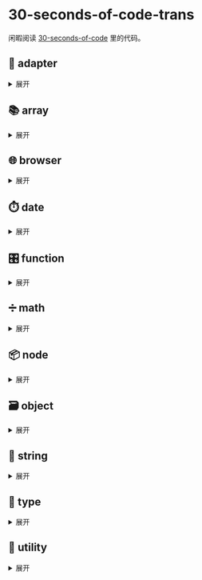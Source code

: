 # 30-seconds-of-code-trans

闲暇阅读 [30-seconds-of-code](https://github.com/30-seconds/30-seconds-of-code) 里的代码。

## 🔌 adapter

<details>

<summary>展开</summary>

### ary

创建一个至多只接受 `n` 个参数的函数，它会弃掉多余的参数

使用 `Array.prototype.slice(0,n)` 和扩展运算符 `...` 来保证只接受至多 `n` 的参数

```js
const ary = (fn, n) => (...args) => fn(...args.slice(0, n));
```

```js
const firstTwoMax = ary(Math.max, 2);
[[2, 6, 'a'], [8, 4, 6], [10]].map(x => firstTwoMax(...x)); // [6, 8, 10]
```

### call

给定一个键名（在上下文中可以通过它找到一个方法）和一系列参数，在给定一个上下文时调用它们。组合模式中比较有用。

使用闭包

```js
const call = (key, ...args) => context => context[key](...args);
```

```js
Promise.resolve([1, 2, 3])
  .then(call('map', x => 2 * x))
  .then(console.log); // [ 2, 4, 6 ]
const map = call.bind(null, 'map');
Promise.resolve([1, 2, 3])
  .then(map(x => 2 * x))
  .then(console.log); // [ 2, 4, 6 ]
```

### collectInto

将接受数组参数的函数更改为接受变量的函数

```js
const collectInto = fn => (...args) => fn(args);
```

```js
const Pall = collectInto(Promise.all.bind(Promise));
let p1 = Promise.resolve(1);
let p2 = Promise.resolve(2);
let p3 = new Promise(resolve => setTimeout(resolve, 2000, 3));
Pall(p1, p2, p3).then(console.log); // [1, 2, 3] (after about 2 seconds)
```

### flip

返回一个函数，该函数将第一个参数当做最后一个参数调用 `fn`

```js
const flip = fn => (first, ...rest) => fn(...rest, first);
```

```js
let a = { name: 'John Smith' };
let b = {};
const mergeFrom = flip(Object.assign);
let mergePerson = mergeFrom.bind(null, a);
mergePerson(b); // == b
b = {};
Object.assign(b, a); // == b
```

</details>

## 📚 array

<details>

<summary>展开</summary>

### all

数组中的每个值都能让 `fn` 函数返回 `true` 的时候，`all` 返回 `true`，否则返回 `false`。

内部使用 `Array.prototype.every()` 来进行检查，`fn` 默认是 `Bollean` 方法。

```js
const all = (arr, fn = Boolean) => arr.every(fn);
```

```js
all([4, 2, 3], x => x > 1); // true
all([1, 2, 3]); // true
```

### allEqual

检查数组中的元素是否全部相等

内部使用 `Array.prototype.every()` 来检查所有的元素是否和数组的第一个元素 `arr[0]` 相等即可

```js
const allEqual = arr => arr.every(val => val === arr[0]);
```

```js
allEqual([1, 2, 3, 4, 5, 6]); // false
allEqual([1, 1, 1, 1]); // true
```

### any

数组中至少有一个值能让 `fn` 函数返回 `true` 的时候，`any` 返回 `true`，否则返回 `false`。

内部使用 `Array.prototype.some()` 来进行检查，`fn` 默认是 `Bollean` 方法。

```js
const any = (arr, fn = Boolean) => arr.some(fn);
```

```js
any([0, 1, 2, 0], x => x >= 2); // true
any([0, 0, 1, 0]); // true
```

### arrayToCSV

将一个二维数组转换成用逗号分隔的字符串。

使用 `Array.prototype.map()` 和 `Array.prototype.join(delimiter)` 来转换一维数组（行）

使用 `Array.prototype.join('\n')` 来将行合并成一个换行的字符串

分隔符参数 `delimiter` 默认为 `,`

```js
const arrayToCSV = (arr, delimiter = ',') =>
  arr.map(v => v.map(x => `"${x}"`).join(delimiter)).join('\n');
```

```js
arrayToCSV([['a', 'b'], ['c', 'd']]); // '"a","b"\n"c","d"'
arrayToCSV([['a', 'b'], ['c', 'd']], ';'); // '"a";"b"\n"c";"d"'
```

### bifurcate

将数据分成两组。若一个元素在 `filter` 中对应真值，那该元素位于第一组，否则位于第二组。

使用 `Array.prototype.reduce()` 和 `Array.prototype.push()` 来处理

```js
const bifurcate = (arr, filter) =>
  arr.reduce((acc, val, i) => (acc[filter[i] ? 0 : 1].push(val), acc), [[], []]);
```

```js
bifurcate(['beep', 'boop', 'foo', 'bar'], [true, true, false, true]); // [ ['beep', 'boop', 'bar'], ['foo'] ]
```

### bifurcateBy

将数据分成两组。若一个元素执行 `fn` 规则后返回真值，那该元素位于第一组，否则位于第二组。

使用 `Array.prototype.reduce()` 和 `Array.prototype.push()` 来处理

```js
const bifurcateBy = (arr, fn) =>
  arr.reduce((acc, val, i) => (acc[fn(val, i) ? 0 : 1].push(val), acc), [[], []]);
```

```js
bifurcateBy(['beep', 'boop', 'foo', 'bar'], x => x[0] === 'b'); // [ ['beep', 'boop', 'bar'], ['foo'] ]
```

### chunk

将数组分割成指定大小的多个小数组

使用 `Array.from()` 创建一个符合最终大小的数组，使用 `Array.prototype.slice()` 获取 `size` 大小的组

```js
const chunk = (arr, size) =>
  Array.from({ length: Math.ceil(arr.length / size) }, (v, i) =>
    arr.slice(i * size, i * size + size)
  );
```

```js
chunk([1, 2, 3, 4, 5], 2); // [[1,2],[3,4],[5]]
```

### compact

移除数组中的假值

使用 `Array.prototype.filter()` 过滤掉数组中的假值 (`false`, `null`, `0`, `""`, `undefined`, and `NaN`).

```js
const compact = arr => arr.filter(Boolean);
```

```js
compact([0, 1, false, 2, '', 3, 'a', 'e' * 23, NaN, 's', 34]); // [ 1, 2, 3, 'a', 's', 34 ]
```

### countBy

使用指定的函数对数组元素进行分组，返回每组数据的数目

使用 `Array.prototype.map()` 将数组的元素映射为函数参数或者应用元素属性

使用 `Array.prototype.reduce()` 创建一个对象，它的键值由映射结果创建

```js
const countBy = (arr, fn) =>
  arr.map(typeof fn === 'function' ? fn : val => val[fn]).reduce((acc, val) => {
    acc[val] = (acc[val] || 0) + 1;
    return acc;
  }, {});
```

```js
countBy([6.1, 4.2, 6.3], Math.floor); // {4: 1, 6: 2}
countBy(['one', 'two', 'three'], 'length'); // {3: 2, 5: 1}
```

### countOccurrences

统计一个值在数组中出现的次数

使用 `Array.prototype.reduce()` 来递增计数次数

```js
const countOccurrences = (arr, val) => arr.reduce((a, v) => (v === val ? a + 1 : a), 0);
```

```js
countOccurrences([1, 1, 2, 1, 2, 3], 1); // 3
```

### deepFlatten

深度展平一个数组

使用迭代

使用扩展操作符(`...`) 来展平一个数组

```js
const deepFlatten = arr => [].concat(...arr.map(v => (Array.isArray(v) ? deepFlatten(v) : v)));
```

```js
deepFlatten([1, [2], [[3], 4], 5]); // [1,2,3,4,5]
```

### difference

返回数组 `a` 中有而 `b` 中没有的值

用 `b` 建立一个 `Set`，然后使用过滤函数 `Array.prototype.filter()` 过滤数组 `a`

```js
const difference = (a, b) => {
  const s = new Set(b);
  return a.filter(x => !s.has(x));
};
```

```js
difference([1, 2, 3], [1, 2, 4]); // [3]
```

### differenceBy

返回数组 `a` 中元素的 `fn` 函数调用结果和 `b` 中元素的 `fn` 函数调用结果不一致的元素

`Set` 使用 `fn` 运行结果进行初始化

```js
const differenceBy = (a, b, fn) => {
  const s = new Set(b.map(fn));
  return a.filter(x => !s.has(fn(x)));
};
```

```js
differenceBy([2.1, 1.2], [2.3, 3.4], Math.floor); // [1.2]
differenceBy([{ x: 2 }, { x: 1 }], [{ x: 1 }], v => v.x); // [ { x: 2 } ]
```

### differenceWith

过滤出数组中对于比较函数不返回 `true` 的值

使用 `Array.prototype.filter()` 和 `Array.prototype.findIndex()`

```js
const differenceWith = (arr, val, comp) => arr.filter(a => val.findIndex(b => comp(a, b)) === -1);
```

```js
differenceWith([1, 1.2, 1.5, 3, 0], [1.9, 3, 0], (a, b) => Math.round(a) === Math.round(b)); // [1, 1.2]
```

### drop

将数组移除左边 `n` 个元素并返回

```js
const drop = (arr, n = 1) => arr.slice(n);
```

```js
drop([1, 2, 3]); // [2,3]
drop([1, 2, 3], 2); // [3]
drop([1, 2, 3], 42); // []
```

### dropRight

将数组移除右边边 `n` 个元素并返回

```js
const dropRight = (arr, n = 1) => arr.slice(0, -n);
```

```js
dropRight([1, 2, 3]); // [1,2]
dropRight([1, 2, 3], 2); // [1]
dropRight([1, 2, 3], 42); // []
```

### dropRightWhile

从右边开始移除数组元素直到改元素使得函数 `func` 返回 `true`

```js
const dropRightWhile = (arr, func) => {
  while (arr.length > 0 && !func(arr[arr.length - 1])) arr = arr.slice(0, -1);
  return arr;
};
```

```js
dropRightWhile([1, 2, 3, 4], n => n < 3); // [1, 2]
```

### dropWhile

从左边开始移除数组元素直到改元素使得函数 `func` 返回 `true`

```js
const dropWhile = (arr, func) => {
  while (arr.length > 0 && !func(arr[0])) arr = arr.slice(1);
  return arr;
};
```

```js
dropWhile([1, 2, 3, 4], n => n >= 3); // [3,4]
```

### everyNth

返回步距 `nth` 的采样数据

使用 `Array.prototype.filter()` 检测 `index`

```js
const everyNth = (arr, nth) => arr.filter((e, i) => i % nth === nth - 1);
```

```js
everyNth([1, 2, 3, 4, 5, 6], 2); // [ 2, 4, 6 ]
```

### filterFalsy

过滤掉数组中的非真值

```js
const filterFalsy = arr => arr.filter(Boolean);
```

```js
filterFalsy(['', true, {}, false, 'sample', 1, 0]); // [true, {}, 'sample', 1]
```

### filterNonUnique

过滤掉数组中存在多个值的元素

比较 `arr.indexOf(i) === arr.lastIndexOf(i)` 来查看数组中是否有多个值 `i`

```js
const filterNonUnique = arr => arr.filter(i => arr.indexOf(i) === arr.lastIndexOf(i));
```

```js
filterNonUnique([1, 2, 2, 3, 4, 4, 5]); // [1, 3, 5]
```

### filterNonUniqueBy

过滤掉基于某个比较函数的返回值是否重复的数组元素

```js
const filterNonUniqueBy = (arr, fn) =>
  arr.filter((v, i) => arr.every((x, j) => (i === j) === fn(v, x, i, j)));
```

```js
filterNonUniqueBy(
  [
    { id: 0, value: 'a' },
    { id: 1, value: 'b' },
    { id: 2, value: 'c' },
    { id: 1, value: 'd' },
    { id: 0, value: 'e' }
  ],
  (a, b) => a.id == b.id
); // [ { id: 2, value: 'c' } ]
```

### findLast

返回使得函数返回真值的最后一个元素

```js
const findLast = (arr, fn) => arr.filter(fn).pop();
```

```js
findLast([1, 2, 3, 4], n => n % 2 === 1); // 3
```

### findLastIndex

返回使得函数返回真值的最后一个元素的下标

```js
const findLastIndex = (arr, fn) =>
  arr
    .map((val, i) => [i, val]) // 重新组织一下参数传进去
    .filter(([i, val]) => fn(val, i, arr))
    .pop()[0];
```

```js
findLastIndex([1, 2, 3, 4], n => n % 2 === 1); // 2 (index of the value 3)
```

### flatten

展平数组至指定深度

迭代

```js
const flatten = (arr, depth = 1) =>
  arr.reduce((a, v) => a.concat(depth > 1 && Array.isArray(v) ? flatten(v, depth - 1) : v), []);
```

```js
flatten([1, [2], 3, 4]); // [1, 2, 3, 4]
flatten([1, [2, [3, [4, 5], 6], 7], 8], 2); // [1, 2, 3, [4, 5], 6, 7, 8]
```

### forEachRight

从后向前依次传入数组元素作为函数参数

```js
const forEachRight = (arr, callback) =>
  arr
    .slice(0)
    .reverse()
    .forEach(callback);
```

```js
forEachRight([1, 2, 3, 4], val => console.log(val)); // '4', '3', '2', '1'
```

### groupBy

按照一定规则对数组元素分组，键值是指定函数执行的结果

```js
const groupBy = (arr, fn) =>
  arr.map(typeof fn === 'function' ? fn : val => val[fn]).reduce((acc, val, i) => {
    acc[val] = (acc[val] || []).concat(arr[i]);
    return acc;
  }, {});
```

```js
groupBy([6.1, 4.2, 6.3], Math.floor); // {4: [4.2], 6: [6.1, 6.3]}
groupBy(['one', 'two', 'three'], 'length'); // {3: ['one', 'two'], 5: ['three']}
```

### head

返回数组的第一个元素

```js
const head = arr => arr[0];
```

```js
head([1, 2, 3]); // 1
```

### indexOfAll

返回数组中所有 `val` 的下标

使用 `Array.prototype.reduce()`

```js
const indexOfAll = (arr, val) => arr.reduce((acc, el, i) => (el === val ? [...acc, i] : acc), []);
```

```js
indexOfAll([1, 2, 3, 1, 2, 3], 1); // [0,3]
indexOfAll([1, 2, 3], 4); // []
```

### initial

返回数组中除最后一个值的其它值

```js
const initial = arr => arr.slice(0, -1);
```

```js
initial([1, 2, 3]); // [1,2]
```

### initialize2DArray

用指定的 `width`, `height` 和 `val` 初始化一个二维数组

`IE` 不支持 `Array.prototype.fill`，此处有个 [polyfill](https://developer.mozilla.org/zh-CN/docs/Web/JavaScript/Reference/Global_Objects/Array/fill)

```js
const initialize2DArray = (w, h, val = null) =>
  Array.from({ length: h }).map(() => Array.from({ length: w }).fill(val)); // IE 不支持 Array.prototype.fill
```

```js
initialize2DArray(2, 2, 0); // [[0,0], [0,0]]
```

### initializeArrayWithRange

使用指定范围 `start` 和 `end` 来初始化一个数组，还可以指定步距 `step`

```js
const initializeArrayWithRange = (end, start = 0, step = 1) =>
  Array.from({ length: Math.ceil((end - start + 1) / step) }, (v, i) => i * step + start);
```

```js
initializeArrayWithRange(5); // [0,1,2,3,4,5]
initializeArrayWithRange(7, 3); // [3,4,5,6,7]
initializeArrayWithRange(9, 0, 2); // [0,2,4,6,8]
```

### initializeArrayWithRangeRight

使用指定范围 `start` 和 `end` 来初始化（从右向左）一个数组，还可以指定步距 `step`

```js
const initializeArrayWithRangeRight = (end, start = 0, step = 1) =>
  Array.from({ length: Math.ceil((end + 1 - start) / step) }).map(
    (v, i, arr) => (arr.length - i - 1) * step + start
  );
```

```js
initializeArrayWithRangeRight(5); // [5,4,3,2,1,0]
initializeArrayWithRangeRight(7, 3); // [7,6,5,4,3]
initializeArrayWithRangeRight(9, 0, 2); // [8,6,4,2,0]
```

### initializeArrayWithValues

使用特定的值来初始化数组

```js
const initializeArrayWithValues = (n, val = 0) => Array(n).fill(val);
```

```js
initializeArrayWithValues(5, 2); // [2, 2, 2, 2, 2]
```

### initializeNDArray

使用指定值初始化 n 维数组（列）

使用递归

使用 `Array.prototype.map()` 生成每一行，然后该行的每个元素又递归调用初始化函数

```js
const initializeNDArray = (val, ...args) =>
  args.length === 0
    ? val
    : Array.from({ length: args[0] }).map(() => initializeNDArray(val, ...args.slice(1)));
```

```js
initializeNDArray(1, 3); // [1,1,1]
initializeNDArray(5, 2, 2, 2); // [[[5,5],[5,5]],[[5,5],[5,5]]]
```

### intersection

返回两个数组的交集

```js
const intersection = (a, b) => {
  const s = new Set(b);
  return a.filter(x => s.has(x));
};
```

```js
intersection([1, 2, 3], [4, 3, 2]); // [2, 3]
```

### intersectionBy

返回两个数组元素运行结果的交集

```js
const intersectionBy = (a, b, fn) => {
  const s = new Set(b.map(fn));
  return a.filter(x => s.has(fn(x)));
};
```

```js
intersectionBy([2.1, 1.2], [2.3, 3.4], Math.floor); // [2.1]
```

### intersectionWith

按照一定规则的比较函数结果取交集，其实也算是过滤

```js
const intersectionWith = (a, b, comp) => a.filter(x => b.findIndex(y => comp(x, y)) !== -1);
```

```js
intersectionWith([1, 1.2, 1.5, 3, 0], [1.9, 3, 0, 3.9], (a, b) => Math.round(a) === Math.round(b)); // [1.5, 3, 0]
```

### isSorted

升序返回 `1`, 降序返回 `-1`, 无序返回 `0`

```js
const isSorted = arr => {
  let direction = -(arr[0] - arr[1]); // 先计算首两位的方向
  for (let [i, val] of arr.entries()) {
    direction = !direction ? -(arr[i - 1] - arr[i]) : direction;
    if (i === arr.length - 1) return !direction ? 0 : direction;
    else if ((val - arr[i + 1]) * direction > 0) return 0;
  }
};
```

```js
isSorted([0, 1, 2, 2]); // 1
isSorted([4, 3, 2]); // -1
isSorted([4, 3, 5]); // 0
```

</details>

## 🌐 browser

<details>

<summary>展开</summary>

### arrayToHtmlList

将给定的数组元素转换成 `<li>` 标签元素，并将结果加到指定了 `id` 的元素内部去

使用 `Array.prototype.map()`, `document.querySelector()`, 和一个匿名闭包函数实现

```js
const arrayToHtmlList = (arr, listID) =>
  (el => (
    (el = document.querySelector('#' + listID)),
    (el.innerHTML += arr.map(item => `<li>${item}</li>`).join(''))
  ))();
```

```js
arrayToHtmlList(['item 1', 'item 2'], 'myListID');
```

### bottomVisible

页面底部可见时返回 `true`, 否则返回 `false`

使用 `scrollY`, `scrollHeight` 和 `clientHeight` 来进行检测

```js
const bottomVisible = () =>
  document.documentElement.clientHeight + window.scrollY >=
  (document.documentElement.scrollHeight || document.documentElement.clientHeight);
```

```js
bottomVisible(); // true
```

### copyToClipboard

⚠️ **注意:** 相同功能可以通过使用新的异步 [Clipboard API](https://github.com/w3c/clipboard-apis/blob/master/explainer.adoc#writing-to-the-clipboard) 使用，虽然它目前还处于实验阶段。

复制一个字符串到剪切板

只在用户操作下会生效（如，`click` 事件处理）

新建一个 `<textarea>` 元素, 用提供的数据填充它并将其加到 HTML 文档中

使用 `Selection.getRangeAt()` 储存选中区域（如果有的话）

Use `document.execCommand('copy')` to copy to the clipboard.

使用 `document.execCommand('copy')` 复制到剪切板去

从 HTML 文档中移除 `<textarea>` 元素

最后使用 `Selection().addRange()` 重新覆盖选中区域（如果有的话）

```js
const copyToClipboard = str => {
  const el = document.createElement('textarea');
  el.value = str;
  el.setAttribute('readonly', '');
  el.style.position = 'absolute';
  el.style.left = '-9999px';
  document.body.appendChild(el);
  const selected =
    document.getSelection().rangeCount > 0 ? document.getSelection().getRangeAt(0) : false;
  el.select();
  document.execCommand('copy');
  document.body.removeChild(el);
  if (selected) {
    document.getSelection().removeAllRanges();
    document.getSelection().addRange(selected);
  }
};
```

```js
copyToClipboard('Lorem ipsum'); // 'Lorem ipsum' copied to clipboard.
```

### counter

创建一个在 `selector` 对应元素内部进行计数的计数器。计数范围为 `[start, end]`, 步距为 `step`, 计数时间 `duration`。

支持反向计数（累减）

使用 `setInterval()`, `Math.abs()` 和 `Math.floor()` 计算更新间隔

使用 `document.querySelector().innerHTML` 更新元素内部数值

步距 `step` 默认为 `1`.

计数时间 `duration` 默认为 `2000ms`

```js
const counter = (selector, start, end, step = 1, duration = 2000) => {
  let current = start,
    _step = (end - start) * step < 0 ? -step : step,
    timer = setInterval(() => {
      current += _step;
      document.querySelector(selector).innerHTML = current;
      if (current >= end) document.querySelector(selector).innerHTML = end;
      if (current >= end) clearInterval(timer);
    }, Math.abs(Math.floor(duration / (end - start))));
  return timer;
};
```

```js
counter('#my-id', 1, 1000, 5, 2000); // Creates a 2-second timer for the element with id="my-id"
```

### createElement

从一个字串创建一个元素对象（不将其插入文档中）

若给定的字串包含有多个元素，只返回第一个

使用 `document.createElement()` 创建一个新的元素

将它的 `innerHTML` 设置成提供的参数字符串

返回 `ParentNode.firstElementChild` 

```js
const createElement = str => {
  const el = document.createElement('div');
  el.innerHTML = str;
  return el.firstElementChild;
};
```

```js
const el = createElement(
  `<div class="container">
    <p>Hello!</p>
  </div>`
);
console.log(el.className); // 'container'
```

### createEventHub

创建一个包含有 `emit`, `on`, `off` 方法的事件发布/订阅 ([发布–订阅](https://en.wikipedia.org/wiki/Publish%E2%80%93subscribe_pattern)) 对象。

使用 `Object.create(null)` 创建一个不从 `Object.prototype` 继承属性和方法的空对象 `hub`

```js
const createEventHub = () => ({
  hub: Object.create(null),
  emit(event, data) {
    (this.hub[event] || []).forEach(handler => handler(data));
  },
  on(event, handler) {
    if (!this.hub[event]) this.hub[event] = [];
    this.hub[event].push(handler);
  },
  off(event, handler) {
    const i = (this.hub[event] || []).findIndex(h => h === handler);
    if (i > -1) this.hub[event].splice(i, 1);
  }
});
```

```js
const handler = data => console.log(data);
const hub = createEventHub();
let increment = 0;

// Subscribe: listen for different types of events
hub.on('message', handler);
hub.on('message', () => console.log('Message event fired'));
hub.on('increment', () => increment++);

// Publish: emit events to invoke all handlers subscribed to them, passing the data to them as an argument
hub.emit('message', 'hello world'); // logs 'hello world' and 'Message event fired'
hub.emit('message', { hello: 'world' }); // logs the object and 'Message event fired'
hub.emit('increment'); // `increment` variable is now 1

// Unsubscribe: stop a specific handler from listening to the 'message' event
hub.off('message', handler);
```

### currentURL

返回当前的 URL

使用 `window.location.href`

```js
const currentURL = () => window.location.href;
```

```js
currentURL(); // 'https://google.com'
```

### detectDeviceType

检测网站是在移动设备/桌面设备上打开的

使用正则检测 `navigator.userAgent` 属性

```js
const detectDeviceType = () =>
  /Android|webOS|iPhone|iPad|iPod|BlackBerry|IEMobile|Opera Mini/i.test(navigator.userAgent)
    ? 'Mobile'
    : 'Desktop';
```

```js
detectDeviceType(); // "Mobile" or "Desktop"
```

### elementContains

若父元素包含子元素，返回 `true`；否则返回 `false`

使用 [`Node.contains()`](https://developer.mozilla.org/zh-CN/docs/Web/API/Node/contains)

`node.contains(otherNode)` - 如果 `otherNode` 是 `node` 的后代节点或是 `node` **节点本身** 则返回 `true`, 否则返回 `false`

```js
const elementContains = (parent, child) => parent !== child && parent.contains(child);
```

```js
elementContains(document.querySelector('head'), document.querySelector('title')); // true
elementContains(document.querySelector('body'), document.querySelector('body')); // false
```

### elementIsVisibleInViewport

检测元素在视口中是否是可见的

使用 [`Element.getBoundingClientRect()`](https://developer.mozilla.org/zh-CN/docs/Web/API/Element/getBoundingClientRect) 和 `window.innerWidth|window.innerHeight)` 的值来检测

`partiallyVisible` 指定是否部分可见

```js
const elementIsVisibleInViewport = (el, partiallyVisible = false) => {
  const { top, left, bottom, right } = el.getBoundingClientRect();
  const { innerHeight, innerWidth } = window;
  return partiallyVisible
    ? ((top > 0 && top < innerHeight) || (bottom > 0 && bottom < innerHeight)) &&
        ((left > 0 && left < innerWidth) || (right > 0 && right < innerWidth))
    : top >= 0 && left >= 0 && bottom <= innerHeight && right <= innerWidth;
};
```

```js
// e.g. 100x100 viewport and a 10x10px element at position {top: -1, left: 0, bottom: 9, right: 10}
elementIsVisibleInViewport(el); // false - (not fully visible)
elementIsVisibleInViewport(el, true); // true - (partially visible)
```

### getImages

获取某一元素下的所有 `<img>` 图片

`includeDuplicates` 用于去重，使用 `Set` 去重

```js
const getImages = (el, includeDuplicates = false) => {
  const images = [...el.getElementsByTagName('img')].map(img => img.getAttribute('src'));
  return includeDuplicates ? images : [...new Set(images)];
};
```

```js
getImages(document, true); // ['image1.jpg', 'image2.png', 'image1.png', '...']
getImages(document, false); // ['image1.jpg', 'image2.png', '...']
```

### getScrollPosition

获取当前页面的滚动位置

```js
const getScrollPosition = (el = window) => ({
  x: el.pageXOffset !== undefined ? el.pageXOffset : el.scrollLeft,
  y: el.pageYOffset !== undefined ? el.pageYOffset : el.scrollTop
});
```

```js
getScrollPosition(); // {x: 0, y: 200}
```

### getStyle

获取元素的 `CSS` 样式值

使用 `Window.getComputedStyle()`

```js
const getStyle = (el, ruleName) => getComputedStyle(el)[ruleName];
```

```js
getStyle(document.querySelector('p'), 'font-size'); // '16px'
```

### hasClass

指定元素是否含有类 `className`

使用 `element.classList.contains()` （IE9不支持）

```js
const hasClass = (el, className) => el.classList.contains(className);
```

```js
hasClass(document.querySelector('p.special'), 'special'); // true
```

### hashBrowser

用 [SHA-256](https://en.wikipedia.org/wiki/SHA-2) 算法创建某个值的哈希值，返回一个 `Promise`

使用 [SubtleCrypto](https://developer.mozilla.org/en-US/docs/Web/API/SubtleCrypto) API（兼容性不佳）来创建

```js
const hashBrowser = val =>
  crypto.subtle.digest('SHA-256', new TextEncoder('utf-8').encode(val)).then(h => {
    let hexes = [],
      view = new DataView(h);
    for (let i = 0; i < view.byteLength; i += 4)
      hexes.push(('00000000' + view.getUint32(i).toString(16)).slice(-8));
    return hexes.join('');
  });
```

```js
hashBrowser(JSON.stringify({ a: 'a', b: [1, 2, 3, 4], foo: { c: 'bar' } })).then(console.log); // '04aa106279f5977f59f9067fa9712afc4aedc6f5862a8defc34552d8c7206393'
```

### hide

隐藏指定的所有元素

```js
const hide = (...el) => [...el].forEach(e => (e.style.display = 'none'));
```

```js
hide(document.querySelectorAll('img')); // Hides all <img> elements on the page
```

### httpsRedirect

若当前页面是 `HTTP` 的，将其重定向到 `HTTPS`，同时保证点击返回按钮是不能回到 `HTTP` 的页面的

使用 `location.protocol` 获取当前正在使用的协议

使用 `location.replace()` 替换

```js
const httpsRedirect = () => {
  if (location.protocol !== 'https:') location.replace('https://' + location.href.split('//')[1]);
};
```

```js
httpsRedirect(); // If you are on http://mydomain.com, you are redirected to https://mydomain.com
```

### insertAfter

在指定元素后面插入一个 HTML 字串

使用 `el.insertAdjacentHTML()`

```js
const insertAfter = (el, htmlString) => el.insertAdjacentHTML('afterend', htmlString);
```

```js
insertAfter(document.getElementById('myId'), '<p>after</p>'); // <div id="myId">...</div> <p>after</p>
```

### insertBefore

在指定元素尾前面插入一个 HTML 字串

使用 `el.insertAdjacentHTML()`

```js
const insertBefore = (el, htmlString) => el.insertAdjacentHTML('beforebegin', htmlString);
```

```js
insertBefore(document.getElementById('myId'), '<p>before</p>'); // <p>before</p> <div id="myId">...</div>
```

### isBrowserTabFocused

Returns `true` if the browser tab of the page is focused, `false` otherwise.

检查当前页面是否是聚焦的

使用 `Document.hidden` 属性, [Page Visibility API](https://developer.mozilla.org/zh-CN/docs/Web/API/Page_Visibility_API)

```js
const isBrowserTabFocused = () => !document.hidden;
```

```js
isBrowserTabFocused(); // true
```

</details>

## ⏱️ date

<details>

<summary>展开</summary>

### dayOfYear

获取某一个 `Date` 对象是该年的第几天

使用 `new Date()` 和 `Date.prototype.getFullYear()` 获取 `Date` 对象对应年份的第一天，然后提取对应天数的秒数，再使用 `Math.floor()` 来算出天数

```js
const dayOfYear = date =>
  Math.floor((date - new Date(date.getFullYear(), 0, 0)) / 1000 / 60 / 60 / 24);
```

```js
dayOfYear(new Date()); // 272
```

### formatDuration

返回易读的时间

将 `ms` 数转成使用 `day`, `hour`, `minute`, `second` 和 `millisecond` 单位表示的值

```js
const formatDuration = ms => {
  if (ms < 0) ms = -ms;
  const time = {
    day: Math.floor(ms / 86400000),
    hour: Math.floor(ms / 3600000) % 24,
    minute: Math.floor(ms / 60000) % 60,
    second: Math.floor(ms / 1000) % 60,
    millisecond: Math.floor(ms) % 1000
  };
  return Object.entries(time)
    .filter(val => val[1] !== 0)
    .map(([key, val]) => `${val} ${key}${val !== 1 ? 's' : ''}`)
    .join(', ');
};
```

```js
formatDuration(1001); // '1 second, 1 millisecond'
formatDuration(34325055574); // '397 days, 6 hours, 44 minutes, 15 seconds, 574 milliseconds'
```

### getColonTimeFromDate

返回 `HH:MM:SS` 格式表示的 `Date` 对象

```js
const getColonTimeFromDate = date => date.toTimeString().slice(0, 8);
```

```js
getColonTimeFromDate(new Date()); // "08:38:00"
```

### getDaysDiffBetweenDates

返回两个 `Date` 对象相差的天数

```js
const getDaysDiffBetweenDates = (dateInitial, dateFinal) =>
  (dateFinal - dateInitial) / (1000 * 3600 * 24);
```

```js
getDaysDiffBetweenDates(new Date('2017-12-13'), new Date('2017-12-22')); // 9
```

### getMeridiemSuffixOfInteger

根据数字计算 `am` 或 `pm` 表示的时间

```js
const getMeridiemSuffixOfInteger = num =>
  num === 0 || num === 24
    ? 12 + 'am'
    : num === 12
      ? 12 + 'pm'
      : num < 12
        ? (num % 12) + 'am'
        : (num % 12) + 'pm';
```

```js
getMeridiemSuffixOfInteger(0); // "12am"
getMeridiemSuffixOfInteger(11); // "11am"
getMeridiemSuffixOfInteger(13); // "1pm"
getMeridiemSuffixOfInteger(25); // "1pm"
```

### isAfterDate

检测一个日期对象是否是另一个后面的日期

```js
const isAfterDate = (dateA, dateB) => dateA > dateB;
```

```js
isAfterDate(new Date(2010, 10, 21), new Date(2010, 10, 20)); // true
```

### isBeforeDate

检测一个日期对象是否是另一个前面的日期

```js
const isBeforeDate = (dateA, dateB) => dateA < dateB;
```

```js
isBeforeDate(new Date(2010, 10, 20), new Date(2010, 10, 21)); // true
```

### isSameDate

两个日期是否相等

使用 `Date.prototype.toISOString()`

```js
const isSameDate = (dateA, dateB) => dateA.toISOString() === dateB.toISOString();
```

```js
isSameDate(new Date(2010, 10, 20), new Date(2010, 10, 20)); // true
```

</details>

## 🎛️ function

<details>

<summary>展开</summary>

### attempt

使用给定的参数去**尝试**调用一个函数，返回执行结果或者捕获的错误对象。

内部使用一个 `try... catch` 块。

```js
const attempt = (fn, ...args) => {
  try {
    return fn(...args);
  } catch (e) {
    return e instanceof Error ? e : new Error(e);
  }
};
```

```js
var elements = attempt(function(selector) {
  return document.querySelectorAll(selector);
}, '>_>');
if (elements instanceof Error) elements = []; // elements = []
```

### bind

创建一个在指定上下文环境中执行的函数 `fn`，可以选择给它传入一组默认的参数

返回一个函数，使用 `Function.prototype.apply()` 将 `fn` 绑定到对应上下文环境 `context`

使用 `...` 组合默认参数和传入的参数

```js
const bind = (fn, context, ...boundArgs) => (...args) => fn.apply(context, [...boundArgs, ...args]);
```

```js
function greet(greeting, punctuation) {
  return greeting + ' ' + this.user + punctuation;
}
const freddy = { user: 'fred' };
const freddyBound = bind(greet, freddy);
console.log(freddyBound('hi', '!')); // 'hi fred!'
```

### bindKey

创建一个指定了名字的对象方法，该方法的执行上下文为该对象，可以选择传入若干默认参数

```js
const bindKey = (context, fn, ...boundArgs) => (...args) =>
  context[fn].apply(context, [...boundArgs, ...args]);
```

```js
const freddy = {
  user: 'fred',
  greet: function(greeting, punctuation) {
    return greeting + ' ' + this.user + punctuation;
  }
};
const freddyBound = bindKey(freddy, 'greet');
console.log(freddyBound('hi', '!')); // 'hi fred!'
```

### chainAsync

链式 `async` 函数

遍历含有异步操作的数组，在异步操作完成后调用 `next` 方法。

```js
const chainAsync = fns => {
  let curr = 0;
  const last = fns[fns.length - 1];
  const next = () => {
    const fn = fns[curr++];
    fn === last ? fn() : fn(next);
  };
  next();
};
```

```js
chainAsync([
  next => {
    console.log('0 seconds');
    setTimeout(next, 1000);
  },
  next => {
    console.log('1 second');
    setTimeout(next, 1000);
  },
  () => {
    console.log('2 second');
  }
]);
```

### compose

从右到左组合函数功能

使用 `Array.prototype.reduce()`

最后（右）的函数可以接受一或多个参数；剩下的函数则是一元的

```js
const compose = (...fns) => fns.reduce((f, g) => (...args) => f(g(...args)));
```

```js
const add5 = x => x + 5;
const multiply = (x, y) => x * y;
const multiplyAndAdd5 = compose(
  add5,
  multiply
);
multiplyAndAdd5(5, 2); // 15
```

### composeRight

从左到右组合函数功能

使用 `Array.prototype.reduce()`

最先（左）的函数可以接受一或多个参数；剩下的函数则是一元的

```js
const composeRight = (...fns) => fns.reduce((f, g) => (...args) => g(f(...args)));
```

```js
const add = (x, y) => x + y;
const square = x => x * x;
const addAndSquare = composeRight(add, square);
addAndSquare(1, 2); // 9
```

### converge

接受一个聚合函数和一个分支函数列表，并返回一个传入参数给每个分支函数的函数，该函数将分支函数的运行结果作为参数传递给聚合函数。

使用 `Array.prototype.map()` 和 `Function.prototype.apply()` 给每个分支函数传入参数

使用扩展运算符 (`...`) 来传入分支函数的执行结果给 `coverger`

```js
const converge = (converger, fns) => (...args) => converger(...fns.map(fn => fn.apply(null, args)));
```

```js
const average = converge((a, b) => a / b, [
  arr => arr.reduce((a, v) => a + v, 0),
  arr => arr.length
]);
average([1, 2, 3, 4, 5, 6, 7]); // 4
```

### curry

柯里化函数

使用递归

若传入了足够的参数 `args`，调用传入的函数 `fn`; 否则返回需要剩余参数的柯里化的函数

若想要柯里化一个可以传入茫茫多参数的函数（如，`Math.min()`），可以选择传入参数个数给 `arity`

`fn.length` 指函数参数个数

```js
const curry = (fn, arity = fn.length, ...args) =>
  arity <= args.length ? fn(...args) : curry.bind(null, fn, arity, ...args);
```

```js
curry(Math.pow)(2)(10); // 1024
curry(Math.min, 3)(10)(50)(2); // 2
```

### debounce

防抖函数

延迟调用函数 `fn` 直到上一次调用它过去了 `ms` 时间

```js
const debounce = (fn, ms = 0) => {
  let timeoutId;
  return function(...args) {
    clearTimeout(timeoutId);
    timeoutId = setTimeout(() => fn.apply(this, args), ms);
  };
};
```

```js
window.addEventListener(
  'resize',
  debounce(() => {
    console.log(window.innerWidth);
    console.log(window.innerHeight);
  }, 250)
); // Will log the window dimensions at most every 250ms
```

### defer

延迟调用函数直至当前的调用栈清空了

```js
const defer = (fn, ...args) => setTimeout(fn, 1, ...args);
```

```js
// Example A:
defer(console.log, 'a'), console.log('b'); // logs 'b' then 'a'

// Example B:
document.querySelector('#someElement').innerHTML = 'Hello';
longRunningFunction(); // Browser will not update the HTML until this has finished
defer(longRunningFunction); // Browser will update the HTML then run the function
```

### delay

在等待了 `wait` 毫秒之后调用函数

`setTimeout()` 第三个参数传入供 `fn` 调用的函数

```js
const delay = (fn, wait, ...args) => setTimeout(fn, wait, ...args);
```

```js
delay(
  function(text) {
    console.log(text);
  },
  1000,
  'later'
); // Logs 'later' after one second.
```

### functionName

打印出函数的名字

使用 `console.debug()` 和 `name` 属性

`console.debug` 是 `console.log` 的别名

```js
const functionName = fn => (console.debug(fn.name), fn);
```

```js
functionName(Math.max); // max (logged in debug channel of console)
```

### hz

返回一个函数每秒执行的次数

`hz` 是 `hertz` 的单位, 代表频率

使用 `performance.now()` 获取执行前后的时间

```js
const hz = (fn, iterations = 100) => {
  const before = performance.now();
  for (let i = 0; i < iterations; i++) fn();
  return (1000 * iterations) / (performance.now() - before);
};
```

```js
// 10,000 element array
const numbers = Array(10000)
  .fill()
  .map((_, i) => i);

// Test functions with the same goal: sum up the elements in the array
const sumReduce = () => numbers.reduce((acc, n) => acc + n, 0);
const sumForLoop = () => {
  let sum = 0;
  for (let i = 0; i < numbers.length; i++) sum += numbers[i];
  return sum;
};

// `sumForLoop` is nearly 10 times faster
Math.round(hz(sumReduce)); // 572
Math.round(hz(sumForLoop)); // 4784
```

</details>

## ➗ math

<details>

<summary>展开</summary>

### approximatelyEqual

检查两个数字是否近似相等。

内部使用 `Math.abs()` 来比较两个数字的差值和精度 `epsilon`，`epsilon` 默认取值 `0.001`

```js
const approximatelyEqual = (v1, v2, epsilon = 0.001) => Math.abs(v1 - v2) < epsilon;
```

```js
approximatelyEqual(Math.PI / 2.0, 1.5708); // true
```

### average

Returns the average of two or more numbers.

返回多个数字的均值

使用 `Array.prototype.reduce()` 累加数组的值，再除以数组长度

累加的初始值给个 `0`

```js
const average = (...nums) => nums.reduce((acc, val) => acc + val, 0) / nums.length;
```

```js
average(...[1, 2, 3]); // 2
average(1, 2, 3); // 2
```

### averageBy

将数组每个对象以 `fn` 为规则的映射值做平均，`fn` 可以是处理函数，也可以是属性名

使用 `Array.prototype.map()` 来获取经 `fn` 处理后的映射值，再使用 `Array.prototype.reduce()` 累加，随后除以数组长度获得均值

```js
const averageBy = (arr, fn) =>
  arr.map(typeof fn === 'function' ? fn : val => val[fn]).reduce((acc, val) => acc + val, 0) /
  arr.length;
```

```js
averageBy([{ n: 4 }, { n: 2 }, { n: 8 }, { n: 6 }], o => o.n); // 5
averageBy([{ n: 4 }, { n: 2 }, { n: 8 }, { n: 6 }], 'n'); // 5
```

### binomialCoefficient

计算两个整数 `n` 和 `k` 的二项式系数

使用 `Number.isNaN()` 来检查 `n` 和 `k` 是否为 `NaN`

检查 `k<0`, `k>=n`, `k==1` 或者 `k==n-1` 的情况并返回合适的值

若 `n - k < k` 就交换他们的值

从 `2` 到 `k` 的循环计算二项式系数

使用 `Math.round()` 计算舍入误差

```js
const binomialCoefficient = (n, k) => {
  if (Number.isNaN(n) || Number.isNaN(k)) return NaN;
  if (k < 0 || k > n) return 0;
  if (k === 0 || k === n) return 1;
  if (k === 1 || k === n - 1) return n;
  if (n - k < k) k = n - k;
  let res = n;
  for (let j = 2; j <= k; j++) res *= (n - j + 1) / j;
  return Math.round(res);
};
```

```js
binomialCoefficient(8, 2); // 28
```

### clampNumber

若 `num` 在区间 `a` 和 `b` 内，返回 `num`; 否则返回较近的区间边界值

```js
const clampNumber = (num, a, b) => Math.max(Math.min(num, Math.max(a, b)), Math.min(a, b));
```

```js
clampNumber(2, 3, 5); // 3
clampNumber(1, -1, -5); // -1
```

### degreesToRads

将角度转成弧度

使用 `Math.PI`

```js
const degreesToRads = deg => (deg * Math.PI) / 180.0;
```

```js
degreesToRads(90.0); // ~1.5708
```

### digitize

将一个数转化成单个数字组成的数组

先转成字符串再用扩展字符串分成数组，随后将每一个字符转成数字

```js
const digitize = n => [...`${n}`].map(i => parseInt(i));
```

```js
digitize(123); // [1, 2, 3]
```

### distance

返回两点之间的距离

使用 `Math.hypot()` (这个方法 IE 不兼容)

```js
const distance = (x0, y0, x1, y1) => Math.hypot(x1 - x0, y1 - y0);
```

```js
distance(1, 1, 2, 3); // 2.23606797749979
```

### elo

计算[ELO等级分制度](https://en.wikipedia.org/wiki/Elo_rating_system). 

传入的数组按照 `胜者->负者` 的顺序

默认 `kFactor` 为 32.

```js
const elo = ([...ratings], kFactor = 32, selfRating) => {
  const [a, b] = ratings;
  // opponent 对 self 的胜率期望值
  const expectedScore = (self, opponent) => 1 / (1 + 10 ** ((opponent - self) / 400));
  const newRating = (rating, i) =>
    (selfRating || rating) + kFactor * (i - expectedScore(i ? a : b, i ? b : a));
  if (ratings.length === 2) return [newRating(a, 1), newRating(b, 0)];

  for (let i = 0, len = ratings.length; i < len; i++) {
    let j = i;
    while (j < len - 1) {
      j++;
      [ratings[i], ratings[j]] = elo([ratings[i], ratings[j]], kFactor);
    }
  }
  return ratings;
};
```

```js
// Standard 1v1s
elo([1200, 1200]); // [1216, 1184]
elo([1200, 1200], 64); // [1232, 1168]
// 4 player FFA, all same rank
elo([1200, 1200, 1200, 1200]).map(Math.round); // [1246, 1215, 1185, 1154]
/*
For teams, each rating can adjusted based on own team's average rating vs.
average rating of opposing team, with the score being added to their
own individual rating by supplying it as the third argument.
*/
```

### factorial

计算阶乘

```js
const factorial = n =>
  n < 0
    ? (() => {
      throw new TypeError('Negative numbers are not allowed!');
    })()
    : n <= 1
      ? 1
      : n * factorial(n - 1);
```

```js
factorial(6); // 720
```

### fibonacci

生成斐波那契数组

使用 `Array.from()` 和 `Array.prototype.reduce()`

使用数组下标初始化最开始的两个值 `0` 和 `1`

```js
const fibonacci = n =>
  Array.from({ length: n }).reduce(
    (acc, val, i) => acc.concat(i > 1 ? acc[i - 1] + acc[i - 2] : i),
    []
  );
```

```js
fibonacci(6); // [0, 1, 1, 2, 3, 5]
```

### gcd

计算几个数的最大公约数（可以传入数字和数组）

内部的 `_gcd` 函数用于迭代

```js
const gcd = (...arr) => {
  // y=0 就返回 x; 否则返回 x/y 的余数
  const _gcd = (x, y) => (!y ? x : gcd(y, x % y));
  return [...arr].reduce((a, b) => _gcd(a, b));
};
```

```js
gcd(8, 36); // 4
gcd(...[12, 8, 32]); // 4
```

### geometricProgression

等比级数

```js
const geometricProgression = (end, start = 1, step = 2) =>
  Array.from({ length: Math.floor(Math.log(end / start) / Math.log(step)) + 1 }).map(
    (v, i) => start * step ** i
  );
```

```js
geometricProgression(256); // [1, 2, 4, 8, 16, 32, 64, 128, 256]
geometricProgression(256, 3); // [3, 6, 12, 24, 48, 96, 192]
geometricProgression(256, 1, 4); // [1, 4, 16, 64, 256]
```

### hammingDistance

计算两个值之间的汉明距离

使用异或操作符 (`^`) 找到两个数之间的差异值，将其转换成2进制的字串并统计 `1` 出现的次数

```js
const hammingDistance = (num1, num2) => ((num1 ^ num2).toString(2).match(/1/g) || '').length;
```

```js
hammingDistance(2, 3); // 1
```

### inRange

检查给定的数字是否落在指定区间内

```js
const inRange = (n, start, end = null) => {
  if (end && start > end) [end, start] = [start, end]; // 调整区间范围
  return end == null ? n >= 0 && n < start : n >= start && n < end; // 未指定 end，区间就是 [0, start]
};
```

```js
inRange(3, 2, 5); // true
inRange(3, 4); // true
inRange(2, 3, 5); // false
inRange(3, 2); // false
```

### isDivisible

检查可除性

```js
const isDivisible = (dividend, divisor) => dividend % divisor === 0;
```

```js
isDivisible(6, 3); // true
```

### isEven

是否是偶数

```js
const isEven = num => num % 2 === 0;
```

```js
isEven(3); // false
```

### isNegativeZero

是否是 `-0`

```js
const isNegativeZero = val => val === 0 && 1 / val === -Infinity;
```

```js
isNegativeZero(-0); // true
isNegativeZero(0); // false
```

### isPrime

是否是素数

```js
const isPrime = num => {
  const boundary = Math.floor(Math.sqrt(num));
  for (var i = 2; i <= boundary; i++) if (num % i === 0) return false;
  return num >= 2;
};
```

```js
isPrime(11); // true
```

</details>

## 📦 node

<details>

<summary>展开</summary>

### atob

对使用 `base-64` 编码的字符串进行解码

用给定的字串创建一个 `Buffer`，指定编码为 `base64`，随后使用 `Buffer.toString('binary')` 解码。

```js
const atob = str => Buffer.from(str, 'base64').toString('binary');
```

```js
atob('Zm9vYmFy'); // 'foobar'
```

### btoa

从一个字符串（其每个字符都被视作一字节二进制数据处理）创建一个 `Base64` 编码的 `ASCII` 字串，

用给定的字串创建一个 `Buffer`，指定编码为 `binary`，随后使用 `Buffer.toString('base64')` 解码。

```js
const btoa = str => Buffer.from(str, 'binary').toString('base64');
```

```js
btoa('foobar'); // 'Zm9vYmFy'
```

### colorize

将特殊字符添加到文本中以在控制台中打印颜色 (联合 `console.log()` 使用).

对于背景色，在字符串最后加上一些特殊字符来设置背景色

```js
const colorize = (...args) => ({
  black: `\x1b[30m${args.join(' ')}`,
  red: `\x1b[31m${args.join(' ')}`,
  green: `\x1b[32m${args.join(' ')}`,
  yellow: `\x1b[33m${args.join(' ')}`,
  blue: `\x1b[34m${args.join(' ')}`,
  magenta: `\x1b[35m${args.join(' ')}`,
  cyan: `\x1b[36m${args.join(' ')}`,
  white: `\x1b[37m${args.join(' ')}`,
  bgBlack: `\x1b[40m${args.join(' ')}\x1b[0m`,
  bgRed: `\x1b[41m${args.join(' ')}\x1b[0m`,
  bgGreen: `\x1b[42m${args.join(' ')}\x1b[0m`,
  bgYellow: `\x1b[43m${args.join(' ')}\x1b[0m`,
  bgBlue: `\x1b[44m${args.join(' ')}\x1b[0m`,
  bgMagenta: `\x1b[45m${args.join(' ')}\x1b[0m`,
  bgCyan: `\x1b[46m${args.join(' ')}\x1b[0m`,
  bgWhite: `\x1b[47m${args.join(' ')}\x1b[0m`
});
```

```js
console.log(colorize('foo').red); // 'foo' (red letters)
console.log(colorize('foo', 'bar').bgBlue); // 'foo bar' (blue background)
console.log(colorize(colorize('foo').yellow, colorize('foo').green).bgWhite); // 'foo bar' (first word in yellow letters, second word in green letters, white background for both)
```

### hasFlags

检查当前进程参数是否包含指定的标志

使用 `Array.prototype.every()` 和 `Array.prototype.includes()` 检查 `process.argv` 

```js
const hasFlags = (...flags) =>
  flags.every(flag => process.argv.includes(/^-{1,2}/.test(flag) ? flag : '--' + flag));
```

```js
// node myScript.js -s --test --cool=true
hasFlags('-s'); // true
hasFlags('--test', 'cool=true', '-s'); // true
hasFlags('special'); // false
```

### hashNode

用 [SHA-256](https://en.wikipedia.org/wiki/SHA-2) 算法创建某个值的哈希值，返回一个 `Promise`

使用 `crypto` API（兼容性不佳）来创建

```js
const crypto = require('crypto');
const hashNode = val =>
  new Promise(resolve =>
    setTimeout(
      () =>
        resolve(
          crypto
            .createHash('sha256')
            .update(val)
            .digest('hex')
        ),
      0
    )
  );
```

```js
hashNode(JSON.stringify({ a: 'a', b: [1, 2, 3, 4], foo: { c: 'bar' } })).then(console.log); // '04aa106279f5977f59f9067fa9712afc4aedc6f5862a8defc34552d8c7206393'
```

### isDuplexStream

检查给定的参数是双向流

```js
const isDuplexStream = val =>
  val !== null &&
  typeof val === 'object' &&
  typeof val.pipe === 'function' &&
  typeof val._read === 'function' &&
  typeof val._readableState === 'object' &&
  typeof val._write === 'function' &&
  typeof val._writableState === 'object';
```

```js
const Stream = require('stream');
isDuplexStream(new Stream.Duplex()); // true
```

### isReadableStream

是否是可读流

```js
const isReadableStream = val =>
  val !== null &&
  typeof val === 'object' &&
  typeof val.pipe === 'function' &&
  typeof val._read === 'function' &&
  typeof val._readableState === 'object';
```

```js
const fs = require('fs');
isReadableStream(fs.createReadStream('test.txt')); // true
```

### isStream

是否是流

检测 `pipe` 属性

```js
const isStream = val => val !== null && typeof val === 'object' && typeof val.pipe === 'function';
```

```js
const fs = require('fs');
isStream(fs.createReadStream('test.txt')); // true
```

### isTravisCI

检测当前环境是否是 [Travis CI](https://travis-ci.org/).

是否有环境变量 `TRAVIS` 和 `CI`  ([reference](https://docs.travis-ci.com/user/environment-variables/#Default-Environment-Variables)).

```js
const isTravisCI = () => 'TRAVIS' in process.env && 'CI' in process.env;
```

```js
isTravisCI(); // true (if code is running on Travis CI)
```

### isWritableStream

是否是可写流

```js
const isWritableStream = val =>
  val !== null &&
  typeof val === 'object' &&
  typeof val.pipe === 'function' &&
  typeof val._write === 'function' &&
  typeof val._writableState === 'object';
```

```js
const fs = require('fs');
isWritableStream(fs.createWriteStream('test.txt')); // true
```

</details>

## 🗃️ object

<details>

<summary>展开</summary>

### bindAll

将对象方法绑定到该对象自身，覆写已经存在的方法

使用 `Array.prototype.forEach()` 和 `Function.prototype.apply()` 将指定的每个对象方法 `fn` 绑定到对象上

```js
const bindAll = (obj, ...fns) =>
  fns.forEach(
    fn => (
      (f = obj[fn]),
      (obj[fn] = function() {
        return f.apply(obj);
      })
    )
  );
```

```js
var view = {
  label: 'docs',
  click: function() {
    console.log('clicked ' + this.label);
  }
};
bindAll(view, 'click');
jQuery(element).on('click', view.click); // Logs 'clicked docs' when clicked.
```

### deepClone

深度克隆一个对象

使用迭代

使用 `Object.assign()` 和一个空对象(`{}`) 创建一个浅复制

使用 `Object.keys()` 和 `Array.prototype.forEach()` 检查哪些键值对需要进行深度克隆

```js
const deepClone = obj => {
  let clone = Object.assign({}, obj);
  Object.keys(clone).forEach(
    key => (clone[key] = typeof obj[key] === 'object' ? deepClone(obj[key]) : obj[key])
  );
  return Array.isArray(obj) ? (clone.length = obj.length) && Array.from(clone) : clone;
};
```

```js
const a = { foo: 'bar', obj: { a: 1, b: 2 } };
const b = deepClone(a); // a !== b, a.obj !== b.obj
```

### deepFreeze

深度冻结一个对象

在所有非冻结的属性上迭代调用 `Object.freeze(obj)`

```js
const deepFreeze = obj =>
  Object.keys(obj).forEach(
    prop =>
      !(obj[prop] instanceof Object) || Object.isFrozen(obj[prop]) ? null : deepFreeze(obj[prop])
  ) || Object.freeze(obj);
```

```js
'use strict';

const o = deepFreeze([1, [2, 3]]);

o[0] = 3; // not allowed
o[1][0] = 4; // not allowed as well
```

### deepMapKeys

深度处理对象的键名

使用 `Object.keys(obj)` 遍历处理对象的键

使用 `Array.prototype.reduce()` 创建新的对象，其键为经过 `fn` 处理后的键，值为原来的键值

```js
const deepMapKeys = (obj, f) =>
  Array.isArray(obj)
    ? obj.map(val => deepMapKeys(val, f))
    : typeof obj === 'object'
      ? Object.keys(obj).reduce((acc, current) => {
        const val = obj[current];
        acc[f(current)] =
            val !== null && typeof val === 'object' ? deepMapKeys(val, f) : (acc[f(current)] = val);
        return acc;
      }, {})
      : obj;
```

```js
const obj = {
  foo: '1',
  nested: {
    child: {
      withArray: [
        {
          grandChild: ['hello']
        }
      ]
    }
  }
};
const upperKeysObj = deepMapKeys(obj, key => key.toUpperCase());
/*
{
  "FOO":"1",
  "NESTED":{
    "CHILD":{
      "WITHARRAY":[
        {
          "GRANDCHILD":[ 'hello' ]
        }
      ]
    }
  }
}
*/
```

### defaults

给对象中所有的 `undefined` 属性赋默认值

使用 `Object.assign()` 依据原来的 `obj`(保证键的顺序)创建一个新对象

使用 `Array.prototype.reverse()` 和扩展运算符 `...` 进行组合，左边优先所以 `reverse` 到最后

最后再用 `obj` 中的默认值进行覆盖

```js
const defaults = (obj, ...defs) => Object.assign({}, obj, ...defs.reverse(), obj);
```

```js
defaults({ a: 1 }, { b: 2 }, { b: 6 }, { a: 3 }); // { a: 1, b: 2 }
```

### dig

返回给定键在嵌套 `JSON` 对象中对应的值

使用 `in` 查看 `obj` 中是否存在 `target`

找到了就直接返回 `obj[target]`

否则 `Object.values(obj)` 和 `Array.prototype.reduce()` 来递归地调用 `dig` 方法直到第一对符合要求的键值对被发现

```js
const dig = (obj, target) =>
  target in obj
    ? obj[target]
    : Object.values(obj).reduce((acc, val) => {
      if (acc !== undefined) return acc;
      if (typeof val === 'object') return dig(val, target);
    }, undefined);
```

```js
const data = {
  level1: {
    level2: {
      level3: 'some data'
    }
  }
};
dig(data, 'level3'); // 'some data'
dig(data, 'level4'); // undefined
```

### equals

深度比较

```js
const equals = (a, b) => {
  // 对于基本类型，直接使用全等符号 `===`
  if (a === b) return true;
  // 对于 `Date` 对象，使用 `Date.getTime()` 获得的值进行比较
  if (a instanceof Date && b instanceof Date) return a.getTime() === b.getTime();
  // typeof null === 'object'
  if (!a || !b || (typeof a !== 'object' && typeof b !== 'object')) return a === b;
  if (a === null || a === undefined || b === null || b === undefined) return false;
  // 检查 prototype 属性是否相同
  if (a.prototype !== b.prototype) return false;
  let keys = Object.keys(a);
  // 先看属性数目
  if (keys.length !== Object.keys(b).length) return false;
  return keys.every(k => equals(a[k], b[k])); // 进行迭代
};
```

```js
equals({ a: [2, { e: 3 }], b: [4], c: 'foo' }, { a: [2, { e: 3 }], b: [4], c: 'foo' }); // true
```

### findKey

返回第一个满足测试函数的值的键名，没有找到的话就返回 `undefined`

使用 `Object.keys(obj)` 和 `Array.prototype.find()` 

```js
const findKey = (obj, fn) => Object.keys(obj).find(key => fn(obj[key], key, obj));
```

```js
findKey(
  {
    barney: { age: 36, active: true },
    fred: { age: 40, active: false },
    pebbles: { age: 1, active: true }
  },
  o => o['active']
); // 'barney'
```

### findLastKey

返回使得函数返回真值的最后一个元素的键

```js
const findLastKey = (obj, fn) =>
  Object.keys(obj)
    .reverse()
    .find(key => fn(obj[key], key, obj));
```

```js
findLastKey(
  {
    barney: { age: 36, active: true },
    fred: { age: 40, active: false },
    pebbles: { age: 1, active: true }
  },
  o => o['active']
); // 'pebbles'
```

### flattenObject

以路径为键名展平一个对象

使用递归

```js
const flattenObject = (obj, prefix = '') =>
  Object.keys(obj).reduce((acc, k) => {
    const pre = prefix.length ? prefix + '.' : '';
    if (typeof obj[k] === 'object') Object.assign(acc, flattenObject(obj[k], pre + k));
    else acc[pre + k] = obj[k];
    return acc;
  }, {});
```

```js
flattenObject({ a: { b: { c: 1 } }, d: 1 }); // { 'a.b.c': 1, d: 1 }
```

### forOwn

遍历对象的自身属性（own properties）并执行函数

`Object.keys` 返回一个数组，包括对象自身的（不含继承的）所有可枚举属性（不含 `Symbol` 属性）的键名

```js
const forOwn = (obj, fn) => Object.keys(obj).forEach(key => fn(obj[key], key, obj));
```

```js
forOwn({ foo: 'bar', a: 1 }, v => console.log(v)); // 'bar', 1
```

### forOwnRight

反向遍历对象的自身属性（own properties）并执行函数

```js
const forOwnRight = (obj, fn) =>
  Object.keys(obj)
    .reverse()
    .forEach(key => fn(obj[key], key, obj));
```

```js
forOwnRight({ foo: 'bar', a: 1 }, v => console.log(v)); // 1, 'bar'
```

### functions

返回对象自身的（可以选择包含继承的）可枚举属性中是函数的那些属性名

自身属性用 `Object.keys(obj)`

继承的对象用 `Object.getPrototypeOf(obj)`，然后再对其使用 `Object.keys(obj)`

```js
const functions = (obj, inherited = false) =>
  (inherited
    ? [...Object.keys(obj), ...Object.keys(Object.getPrototypeOf(obj))]
    : Object.keys(obj)
  ).filter(key => typeof obj[key] === 'function');
```

```js
function Foo() {
  this.a = () => 1;
  this.b = () => 2;
}
Foo.prototype.c = () => 3;
functions(new Foo()); // ['a', 'b']
functions(new Foo(), true); // ['a', 'b', 'c']
```

### get

通过检索字符串来获得对象的值

```js
const get = (from, ...selectors) =>
  [...selectors].map(s =>
    s
      .replace(/\[([^\[\]]*)\]/g, '.$1.') // 替换中括号为 .
      .split('.')
      .filter(t => t !== '')
      .reduce((prev, cur) => prev && prev[cur], from)
  );
```

```js
const obj = { selector: { to: { val: 'val to select' } }, target: [1, 2, { a: 'test' }] };
get(obj, 'selector.to.val', 'target[0]', 'target[2].a'); // ['val to select', 1, 'test']
```

### invertKeyValues

倒置一个对象的键值对，可以传入 `fn` 来生成新的键名

```js
const invertKeyValues = (obj, fn) =>
  Object.keys(obj).reduce((acc, key) => {
    const val = fn ? fn(obj[key]) : obj[key];
    acc[val] = acc[val] || [];
    acc[val].push(key);
    return acc;
  }, {});
```

```js
invertKeyValues({ a: 1, b: 2, c: 1 }); // { 1: [ 'a', 'c' ], 2: [ 'b' ] }
invertKeyValues({ a: 1, b: 2, c: 1 }, value => 'group' + value); // { group1: [ 'a', 'c' ], group2: [ 'b' ] }
```

</details>

## 📜 string

<details>

<summary>展开</summary>

### byteSize

返回字符串的字节长度

将给定的字符串转换成 [`Blob` 对象](https://developer.mozilla.org/zh-CN/docs/Web/API/Blob) 并返回它的 `size` 属性

```js
const byteSize = str => new Blob([str]).size;
```

```js
byteSize('😀'); // 4
byteSize('Hello World'); // 11
```

### capitalize

将一个字符串的首字母转换成大写形式

使用解构方式分出字符串的首字母和剩余字母

```js
const capitalize = ([first, ...rest], lowerRest = false) =>
  first.toUpperCase() + (lowerRest ? rest.join('').toLowerCase() : rest.join(''));
```

```js
capitalize('fooBar'); // 'FooBar'
capitalize('fooBar', true); // 'Foobar'
```

### capitalizeEveryWord

将字符串中的每个单词首字母转换成大写形式

使用 `String.prototype.replace()` 匹配每个单词的首字母，并使用 `String.prototype.toUpperCase()` 将其转换成大写形式

```js
const capitalizeEveryWord = str => str.replace(/\b[a-z]/g, char => char.toUpperCase());
```

```js
capitalizeEveryWord('hello world!'); // 'Hello World!'
```

### compactWhitespace

返回一个去除了多余空白字符的字符串

使用 `String.prototype.replace()` 和一个正则表达式替换出现 2 次及以上空白字符为 1 个空白字符

```js
const compactWhitespace = str => str.replace(/\s{2,}/g, ' ');
```

```js
compactWhitespace('Lorem    Ipsum'); // 'Lorem Ipsum'
compactWhitespace('Lorem \n Ipsum'); // 'Lorem Ipsum'
```

### CSVToArray

将一个用逗号分隔的字符串转换成二维数组。

```js
const CSVToArray = (data, delimiter = ',', omitFirstRow = false) =>
  data
    .slice(omitFirstRow ? data.indexOf('\n') + 1 : 0)
    .split('\n')
    .map(v => v.split(delimiter));
```

```js
CSVToArray('a,b\nc,d'); // [['a','b'],['c','d']];
CSVToArray('a;b\nc;d', ';'); // [['a','b'],['c','d']];
CSVToArray('col1,col2\na,b\nc,d', ',', true); // [['a','b'],['c','d']];
```

### CSVToJSON

将一个用逗号分隔的字符串转换成二维**对象**数组。

第一行作为对象键名

使用 `Array.prototype.reduce()` 创建每一行的值

```js
const CSVToJSON = (data, delimiter = ',') => {
  const titles = data.slice(0, data.indexOf('\n')).split(delimiter);
  return data
    .slice(data.indexOf('\n') + 1)
    .split('\n')
    .map(v => {
      const values = v.split(delimiter);
      return titles.reduce((obj, title, index) => ((obj[title] = values[index]), obj), {});
    });
};
```

```js
CSVToJSON('col1,col2\na,b\nc,d'); // [{'col1': 'a', 'col2': 'b'}, {'col1': 'c', 'col2': 'd'}];
CSVToJSON('col1;col2\na;b\nc;d', ';'); // [{'col1': 'a', 'col2': 'b'}, {'col1': 'c', 'col2': 'd'}];
```

### decapitalize

首字母改成小写

```js
const decapitalize = ([first, ...rest], upperRest = false) =>
  first.toLowerCase() + (upperRest ? rest.join('').toUpperCase() : rest.join(''));
```

```js
decapitalize('FooBar'); // 'fooBar'
decapitalize('FooBar', true); // 'fOOBAR'
```

### escapeHTML

escape 用于 HTML 中的特殊字符

在 `String.prototype.replace()` 的第二个参数中进行替换

```js
const escapeHTML = str =>
  str.replace(
    /[&<>'"]/g,
    tag =>
      ({
        '&': '&amp;',
        '<': '&lt;',
        '>': '&gt;',
        "'": '&#39;',
        '"': '&quot;'
      }[tag] || tag)
  );
```

```js
escapeHTML('<a href="#">Me & you</a>'); // '&lt;a href=&quot;#&quot;&gt;Me &amp; you&lt;/a&gt;'
```

### escapeRegExp

将一个字符串转换成可以用在正则表达式中的样式

使用 `String.prototype.replace()`

```js
const escapeRegExp = str => str.replace(/[.*+?^${}()|[\]\\]/g, '\\$&');
```

```js
escapeRegExp('(test)'); // \\(test\\)
```

### fromCamelCase

将驼峰形式的字符串转换成正常形式，可以指定原先驼峰分隔处的分隔符（默认为 `_`）

```js
const fromCamelCase = (str, separator = '_') =>
  str
    .replace(/([a-z\d])([A-Z])/g, '$1' + separator + '$2')
    .replace(/([A-Z]+)([A-Z][a-z\d]+)/g, '$1' + separator + '$2')
    .toLowerCase();
```

```js
fromCamelCase('someDatabaseFieldName', ' '); // 'some database field name'
fromCamelCase('someLabelThatNeedsToBeCamelized', '-'); // 'some-label-that-needs-to-be-camelized'
fromCamelCase('someJavascriptProperty', '_'); // 'some_javascript_property'
```

### indentString

缩进每行字串

匹配每行的开始处并加上缩进部分

```js
const indentString = (str, count, indent = ' ') => str.replace(/^/gm, indent.repeat(count));
```

```js
indentString('Lorem\nIpsum', 2); // '  Lorem\n  Ipsum'
indentString('Lorem\nIpsum', 2, '_'); // '__Lorem\n__Ipsum'
```

### isAbsoluteURL

检测 `URL` 是否是绝对地址

```js
const isAbsoluteURL = str => /^[a-z][a-z0-9+.-]*:/.test(str);
```

```js
isAbsoluteURL('https://google.com'); // true
isAbsoluteURL('ftp://www.myserver.net'); // true
isAbsoluteURL('/foo/bar'); // false
```

### isAnagram

检测一个字串是否是另一个的异位构成字串（大小写不敏感，忽略空格，标点和特殊字符）

```js
const isAnagram = (str1, str2) => {
  const normalize = str =>
    str
      .toLowerCase()
      .replace(/[^a-z0-9]/gi, '') // 去掉非字母数字的字符
      .split('')
      .sort()
      .join('');
  return normalize(str1) === normalize(str2);
};
```

```js
isAnagram('iceman', 'cinema'); // true
```

### isLowerCase

检查字串是否是小写形式

```js
const isLowerCase = str => str === str.toLowerCase();
```

```js
isLowerCase('abc'); // true
isLowerCase('a3@$'); // true
isLowerCase('Ab4'); // false
```

### isUpperCase

是否是大写形式

```js
const isUpperCase = str => str === str.toUpperCase();
```

```js
isUpperCase('ABC'); // true
isLowerCase('A3@$'); // true
isLowerCase('aB4'); // false
```

</details>

## 📃 type

<details>

<summary>展开</summary>

### getType

获取一个值得原生类型

```js
const getType = v =>
  v === undefined ? 'undefined' : v === null ? 'null' : v.constructor.name.toLowerCase();
```

```js
getType(new Set([1, 2, 3])); // 'set'
```

### is

类型检测

```js
const is = (type, val) => ![, null].includes(val) && val.constructor === type;
```

```js
is(Array, [1]); // true
is(ArrayBuffer, new ArrayBuffer()); // true
is(Map, new Map()); // true
is(RegExp, /./g); // true
is(Set, new Set()); // true
is(WeakMap, new WeakMap()); // true
is(WeakSet, new WeakSet()); // true
is(String, ''); // true
is(String, new String('')); // true
is(Number, 1); // true
is(Number, new Number(1)); // true
is(Boolean, true); // true
is(Boolean, new Boolean(true)); // true
```

### isArrayLike

检测是否是类数组对象（如，iterable 可迭代对象）

非 `null` 且它的 `Symbol.iterator` 属性是一个函数

```js
const isArrayLike = obj => obj != null && typeof obj[Symbol.iterator] === 'function';
```

```js
isArrayLike(document.querySelectorAll('.className')); // true
isArrayLike('abc'); // true
isArrayLike(null); // false
```

### isBoolean

检查元素是否是原生的 `boolean` 元素

```js
const isBoolean = val => typeof val === 'boolean';
```

```js
isBoolean(null); // false
isBoolean(false); // true
```

### isEmpty

是否是空对象，空集合，空 `Map`，空 `Set`

```js
const isEmpty = val => val == null || !(Object.keys(val) || val).length;
```

```js
isEmpty(new Map()); // true
isEmpty(new Set()); // true
isEmpty([]); // true
isEmpty({}); // true
isEmpty(''); // true
isEmpty([1, 2]); // false
isEmpty({ a: 1, b: 2 }); // false
isEmpty('text'); // false
isEmpty(123); // true - type is not considered a collection
isEmpty(true); // true - type is not considered a collection
```

### isFunction

是否是函数

```js
const isFunction = val => typeof val === 'function';
```

```js
isFunction('x'); // false
isFunction(x => x); // true
```

### isNil

是否是 `null` 或者 `undefined`

```js
const isNil = val => val === undefined || val === null;
```

```js
isNil(null); // true
isNil(undefined); // true
```

### isNull

是否是 `null`

```js
const isNull = val => val === null;
```

```js
isNull(null); // true
```

### isNumber

是否是数字

```js
const isNumber = val => typeof val === 'number';
```

```js
isNumber('1'); // false
isNumber(1); // true
```

### isObject

是否是对象

```js
const isObject = obj => obj === Object(obj);
```

```js
isObject([1, 2, 3, 4]); // true
isObject([]); // true
isObject(['Hello!']); // true
isObject({ a: 1 }); // true
isObject({}); // true
isObject(true); // false
```

### isObjectLike

是否是类对象

```js
const isObjectLike = val => val !== null && typeof val === 'object';
```

```js
isObjectLike({}); // true
isObjectLike([1, 2, 3]); // true
isObjectLike(x => x); // false
isObjectLike(null); // false
```

### isPlainObject

是否是 `plain object`

```js
const isPlainObject = val => !!val && typeof val === 'object' && val.constructor === Object;
```

```js
isPlainObject({ a: 1 }); // true
isPlainObject(new Map()); // false
```

### isPrimitive

是否是基本类型

```js
const isPrimitive = val => Object(val) !== val;
```

```js
isPrimitive(null); // true
isPrimitive(50); // true
isPrimitive('Hello!'); // true
isPrimitive(false); // true
isPrimitive(Symbol()); // true
isPrimitive([]); // false
```

### isPromiseLike

是否看起来是 [`Promise`](https://developer.mozilla.org/en-US/docs/Web/JavaScript/Reference/Global_Objects/Promise)

```js
const isPromiseLike = obj =>
  obj !== null &&
  (typeof obj === 'object' || typeof obj === 'function') &&
  typeof obj.then === 'function'; // 有一个属性方法 then
```

```js
isPromiseLike({
  then: function() {
    return '';
  }
}); // true
isPromiseLike(null); // false
isPromiseLike({}); // false
```

### isString

检测基本类型字符串

```js
const isString = val => typeof val === 'string';
```

```js
isString('10'); // true
```

### isSymbol

是否是 `Symbol`

```js
const isSymbol = val => typeof val === 'symbol';
```

```js
isSymbol(Symbol('x')); // true
```

### isUndefined

是否是 `undefined`

```js
const isUndefined = val => val === undefined;
```

```js
isUndefined(undefined); // true
```

### isValidJSON

检查传入的字串是否是 `JSON` 格式的字串

使用 `JSON.parse()` 和一个 `try... catch` 块

```js
const isValidJSON = str => {
  try {
    JSON.parse(str);
    return true;
  } catch (e) {
    return false;
  }
};
```

```js
isValidJSON('{"name":"Adam","age":20}'); // true
isValidJSON('{"name":"Adam",age:"20"}'); // false
isValidJSON(null); // true
```

</details>

## 🔧 utility

<details>

<summary>展开</summary>

### castArray

若给定值不是一个数组，则将其转化成一个数组

```js
const castArray = val => (Array.isArray(val) ? val : [val]);
```

```js
castArray('foo'); // ['foo']
castArray([1]); // [1]
```

### cloneRegExp

克隆一个正则表达式

使用 `new RegExp()`, `RegExp.source` 和 `RegExp.flags` 来克隆

```js
const cloneRegExp = regExp => new RegExp(regExp.source, regExp.flags);
```

```js
const regExp = /lorem ipsum/gi;
const regExp2 = cloneRegExp(regExp); // /lorem ipsum/gi
```

### coalesce

返回第一个非 `null`/`undefined` 的参数

使用 [`Array.prototype.find()`](https://developer.mozilla.org/zh-CN/docs/Web/JavaScript/Reference/Global_Objects/Array/find)

```js
const coalesce = (...args) => args.find(_ => ![undefined, null].includes(_));
```

```js
coalesce(null, undefined, '', NaN, 'Waldo'); // ""
```

### coalesceFactory

返回一个自定义函数，该函数返回第一个使得验证函数返回真值的参数

使用 `Array.prototype.find()` 

```js
const coalesceFactory = valid => (...args) => args.find(valid);
```

```js
const customCoalesce = coalesceFactory(_ => ![null, undefined, '', NaN].includes(_));
customCoalesce(undefined, null, NaN, '', 'Waldo'); // "Waldo"
```

### extendHex

将 3 位的颜色字串转化成 6 位的

```js
const extendHex = shortHex =>
  '#' +
  shortHex
    .slice(shortHex.startsWith('#') ? 1 : 0)
    .split('')
    .map(x => x + x)
    .join('');
```

```js
extendHex('#03f'); // '#0033ff'
extendHex('05a'); // '#0055aa'
```

### getURLParameters

获取 `URL` 中的参数对象

可以传入 `location.search` 作为当前的 `url` 参数

```js
const getURLParameters = url =>
  (url.match(/([^?=&]+)(=([^&]*))/g) || []).reduce(
    (a, v) => ((a[v.slice(0, v.indexOf('='))] = v.slice(v.indexOf('=') + 1)), a),
    {}
  );
```

```js
getURLParameters('http://url.com/page?name=Adam&surname=Smith'); // {name: 'Adam', surname: 'Smith'}
getURLParameters('google.com'); // {}
```

### hexToRGB

将颜色的 `HEX` 表示转换成 `rgb()` 或 `rgba()`（如果有 `alpha` 参数）

```js
const hexToRGB = hex => {
  let alpha = false,
    h = hex.slice(hex.startsWith('#') ? 1 : 0);
  if (h.length === 3) h = [...h].map(x => x + x).join(''); // 3 位表达转成 6 位表达
  else if (h.length === 8) alpha = true; // 有 alpha 值
  h = parseInt(h, 16);
  return (
    'rgb' +
    (alpha ? 'a' : '') +
    '(' +
    (h >>> (alpha ? 24 : 16)) +
    ', ' +
    ((h & (alpha ? 0x00ff0000 : 0x00ff00)) >>> (alpha ? 16 : 8)) +
    ', ' +
    ((h & (alpha ? 0x0000ff00 : 0x0000ff)) >>> (alpha ? 8 : 0)) +
    (alpha ? `, ${h & 0x000000ff}` : '') +
    ')'
  );
};
```

```js
hexToRGB('#27ae60ff'); // 'rgba(39, 174, 96, 255)'
hexToRGB('27ae60'); // 'rgb(39, 174, 96)'
hexToRGB('#fff'); // 'rgb(255, 255, 255)'
```

### httpGet

对于指定的 `URL` 创建一个 `GET` 请求

使用 [`XMLHttpRequest`](https://developer.mozilla.org/en-US/docs/Web/API/XMLHttpRequest/Using_XMLHttpRequest) 

调用 `callback` 函数响应 `onload` 事件，传入参数 `request.responseText`

调用 `err` 函数响应 `onerror` 事件，传入参数 `request`

```js
const httpGet = (url, callback, err = console.error) => {
  const request = new XMLHttpRequest();
  request.open('GET', url, true);
  request.onload = () => callback(request.responseText);
  request.onerror = () => err(request);
  request.send();
};
```

```js
httpGet(
  'https://jsonplaceholder.typicode.com/posts/1',
  console.log
); /*
Logs: {
  "userId": 1,
  "id": 1,
  "title": "sunt aut facere repellat provident occaecati excepturi optio reprehenderit",
  "body": "quia et suscipit\nsuscipit recusandae consequuntur expedita et cum\nreprehenderit molestiae ut ut quas totam\nnostrum rerum est autem sunt rem eveniet architecto"
}
*/
```

### httpPost

对于指定的 `URL` 创建一个 `POST` 请求

```js
const httpPost = (url, data, callback, err = console.error) => {
  const request = new XMLHttpRequest();
  request.open('POST', url, true);
  request.setRequestHeader('Content-type', 'application/json; charset=utf-8'); // 设置请求头
  request.onload = () => callback(request.responseText);
  request.onerror = () => err(request);
  request.send(data);
};
```

```js
const newPost = {
  userId: 1,
  id: 1337,
  title: 'Foo',
  body: 'bar bar bar'
};
const data = JSON.stringify(newPost);
httpPost(
  'https://jsonplaceholder.typicode.com/posts',
  data,
  console.log
); /*
Logs: {
  "userId": 1,
  "id": 1337,
  "title": "Foo",
  "body": "bar bar bar"
}
*/
httpPost(
  'https://jsonplaceholder.typicode.com/posts',
  null, // does not send a body
  console.log
); /*
Logs: {
  "id": 101
}
*/
```

### isBrowser

检测当前运行环境是否是浏览器，可以保证 `Node` 环境代码不会跑出错误

检查全局的 `window` 和 `document`

使用 `typeof` 避免抛出 `ReferenceError`.

```js
const isBrowser = () => ![typeof window, typeof document].includes('undefined');
```

```js
isBrowser(); // true (browser)
isBrowser(); // false (Node)
```

</details>
